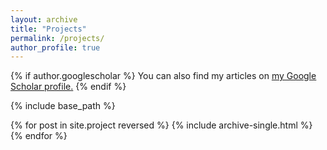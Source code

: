 ```yaml
---
layout: archive
title: "Projects"
permalink: /projects/
author_profile: true
---
```


{% if author.googlescholar %}
  You can also find my articles on <u><a href="{{author.googlescholar}}">my Google Scholar profile</a>.</u>
{% endif %}

{% include base_path %}

{% for post in site.project reversed %}
  {% include archive-single.html %}
{% endfor %}
